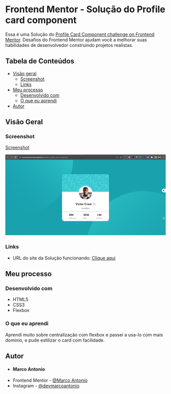 # Frontend Mentor - Solução do Profile card component

Essa é uma Solução do [Profile Card Component challenge on Frontend Mentor](https://www.frontendmentor.io/challenges/profile-card-component-cfArpWshJ). 
Desafios do Frontend Mentor ajudam você a melhorar suas habilidades de desenvolvedor construindo projetos realistas.

## Tabela de Conteúdos

- [Visão geral](#Overview)
  - [Screenshot](#screenshot)
  - [Links](#links)
- [Meu processo](#my-process)
  - [Desenvolvido com](#built-with)
  - [O que eu aprendi](#what-i-learned)
- [Autor](#author)

## Visão Geral

### Screenshot

[Screenshot](https://github.com/MarcoAntonioMatos/desafio_profile-card-component/blob/main/images/project-img.png)
<div>
  <img src="https://github.com/MarcoAntonioMatos/desafio_profile-card-component/blob/main/images/project-img.png" alt="imagem do site funcionando">
</div>

### Links

- URL do site da Solução funcionando: [Clique aqui](https://marcoantoniomatos.github.io/desafio_profile-card-component/)
## Meu processo

### Desenvolvido com

- HTML5 
- CSS3 
- Flexbox


### O que eu aprendi

Aprendi muito sobre centralização com flexbox e passei a usa-lo com mais domínio, e pude estilizar o card com facilidade.

## Autor
- #### Marco Antonio
- Frontend Mentor - [@Marco Antonio](https://www.frontendmentor.io/profile/MarcoAntonioMatos)
- Instagram - [@devmarcoantonio](https://www.instagram.com/marco148antonio/)

